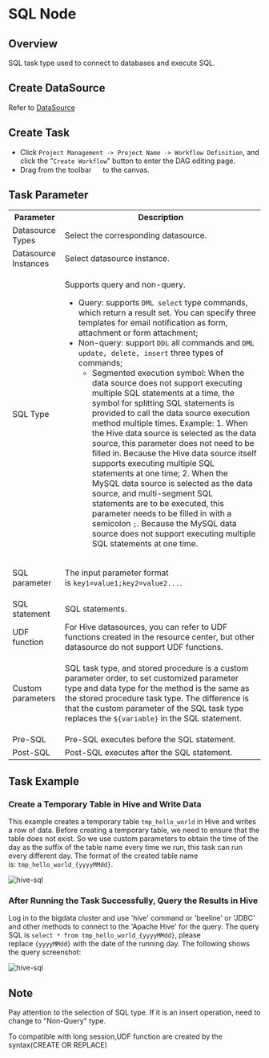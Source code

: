 # SQL Node
Overview
--------

SQL task type used to connect to databases and execute SQL.

Create DataSource
-----------------

Refer to [DataSource](https://dolphinscheduler.apache.org/en-us/docs/dev/user_doc/guide/datasource/introduction.html)

Create Task
-----------

*   Click `Project Management -> Project Name -> Workflow Definition`, and click the "`Create Workflow`" button to enter the DAG editing page.
*   Drag from the toolbar <img src="/img/tasks/icons/sql.png" width="15"/> to the canvas.

Task Parameter
--------------

<table class="wrapped confluenceTable"><colgroup><col><col></colgroup><tbody><tr><th class="confluenceTh">Parameter</th><th class="confluenceTh">Description</th></tr><tr><td class="confluenceTd">Datasource Types</td><td class="confluenceTd">Select the corresponding datasource.</td></tr><tr><td colspan="1" class="confluenceTd">Datasource Instances</td><td colspan="1" class="confluenceTd">Select datasource instance.&nbsp;</td></tr><tr><td colspan="1" class="confluenceTd">SQL Type</td><td colspan="1" class="confluenceTd"><p>Supports query and non-query.</p><ul><li>Query: supports<span>&nbsp;</span><code>DML select</code><span>&nbsp;</span>type commands, which return a result set. You can specify three templates for email notification as form, attachment or form attachment;</li><li>Non-query: support<span>&nbsp;</span><code>DDL</code><span>&nbsp;</span>all commands and<span>&nbsp;</span><code>DML update, delete, insert</code><span>&nbsp;</span>three types of commands;<ul><li>Segmented execution symbol: When the data source does not support executing multiple SQL statements at a time, the symbol for splitting SQL statements is provided to call the data source execution method multiple times. Example: 1. When the Hive data source is selected as the data source, this parameter does not need to be filled in. Because the Hive data source itself supports executing multiple SQL statements at one time; 2. When the MySQL data source is selected as the data source, and multi-segment SQL statements are to be executed, this parameter needs to be filled in with a semicolon<span>&nbsp;</span><code>;</code>. Because the MySQL data source does not support executing multiple SQL statements at one time.</li></ul></li></ul></td></tr><tr><td colspan="1" class="confluenceTd">SQL parameter</td><td colspan="1" class="confluenceTd"><p>The input parameter format is<span>&nbsp;</span><code>key1=value1;key2=value2...</code>.</p></td></tr><tr><td colspan="1" class="confluenceTd">SQL statement</td><td colspan="1" class="confluenceTd">SQL statements.</td></tr><tr><td colspan="1" class="confluenceTd">UDF function</td><td colspan="1" class="confluenceTd">For Hive datasources, you can refer to UDF functions created in the resource center, but other datasource do not support UDF functions.</td></tr><tr><td class="confluenceTd">Custom parameters</td><td class="confluenceTd"><p>SQL task type, and stored procedure is a custom parameter order, to set customized parameter type and data type for the method is the same as the stored procedure task type. The difference is that the custom parameter of the SQL task type replaces the<span>&nbsp;</span><code>${variable}</code><span>&nbsp;</span>in the SQL statement.</p></td></tr><tr><td class="confluenceTd">Pre-SQL</td><td class="confluenceTd">Pre-SQL executes before the SQL statement.</td></tr><tr><td colspan="1" class="confluenceTd">Post-SQL</td><td colspan="1" class="confluenceTd">Post-SQL executes after the SQL statement.</td></tr></tbody></table>

Task Example
------------

### Create a Temporary Table in Hive and Write Data

This example creates a temporary table `tmp_hello_world` in Hive and writes a row of data. Before creating a temporary table, we need to ensure that the table does not exist. So we use custom parameters to obtain the time of the day as the suffix of the table name every time we run, this task can run every different day. The format of the created table name is: `tmp_hello_world_{yyyyMMdd}`.

![hive-sql](/img/tasks/demo/hive-sql.png)

### After Running the Task Successfully, Query the Results in Hive

Log in to the bigdata cluster and use 'hive' command or 'beeline' or 'JDBC' and other methods to connect to the 'Apache Hive' for the query. The query SQL is `select * from tmp_hello_world_{yyyyMMdd}`, please replace `{yyyyMMdd}` with the date of the running day. The following shows the query screenshot:

![hive-sql](/img/tasks/demo/hive-result.png)

Note
----

Pay attention to the selection of SQL type. If it is an insert operation, need to change to "Non-Query" type.

To compatible with long session,UDF function are created by the syntax(CREATE OR REPLACE)